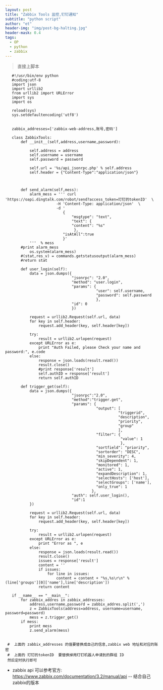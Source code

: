 ```yaml
---
layout: post
title: "Zabbix Tools 监控,钉钉通知"
subtitle: "python script"
author: "et"
header-img: "img/post-bg-halting.jpg"
header-mask: 0.4
tags:
  - OP
  - python 
  - zabbix
---
```



>   直接上脚本


       #!/usr/bin/env python
       #coding:utf-8
       import json
       import urllib2
       from urllib2 import URLError
       import sys
       import os
       
       reload(sys)  
       sys.setdefaultencoding('utf8')   
       
       
       zabbix_addresses=['zabbix-web-address,账号,密码']
       
       class ZabbixTools:
           def __init__(self,address,username,password):
       
               self.address = address
               self.username = username
               self.password = password
       
               self.url = '%s/api_jsonrpc.php' % self.address
               self.header = {"Content-Type":"application/json"}
       
       
       
           def send_alarm(self,mess):
               alarm_mess = ''' curl 'https://oapi.dingtalk.com/robot/send?access_token=玎钉的tokenID'  \
                           -H 'Content-Type: application/json'  \
                           -d '
                              {
                                  "msgtype": "text", 
                                  "text": {
                                  "content": "%s"
                                   },
                              "isAtAll":true
                              }'
               '''  % mess
           #print alarm_mess
               os.system(alarm_mess)
           #(stat,res_v) = commands.getstatusoutput(alarm_mess)
           #return stat
       
           def user_login(self):
               data = json.dumps({
                                  "jsonrpc": "2.0",
                                  "method": "user.login",
                                  "params": {
                                             "user": self.username,
                                             "password": self.password
                                             },
                                  "id": 0
                                  })
       
               request = urllib2.Request(self.url, data)
               for key in self.header:
                   request.add_header(key, self.header[key])
       
               try:
                   result = urllib2.urlopen(request)
               except URLError as e:
                   print "Auth Failed, please Check your name and password:", e.code
               else:
                   response = json.loads(result.read())
                   result.close()
                   #print response['result']
                   self.authID = response['result']
                   return self.authID
       
           def trigger_get(self):
               data = json.dumps({
                                  "jsonrpc":"2.0",
                                  "method":"trigger.get",
                                  "params": {
                                             "output": [
                                                       "triggerid",
                                                       "description",
                                                       "priority",
                                                       "group"
                                                       ],
                                             "filter": {
                                                        "value": 1
                                                        },
                                             "sortfield": "priority",
                                             "sortorder": "DESC",
                                             "min_severity": 4,
                                             "skipDependent": 1,
                                             "monitored": 1,
                                             "active": 1,
                                             "expandDescription": 1,
                                             "selectHosts": ['host'],
                                             "selectGroups": ['name'],
                                             "only_true": 1
                                           },
                                  "auth": self.user_login(),
                                  "id":1              
               })
       
               request = urllib2.Request(self.url, data)
               for key in self.header:
                   request.add_header(key, self.header[key])
       
               try:
                   result = urllib2.urlopen(request)
               except URLError as e:
                   print "Error as ", e
               else:
                   response = json.loads(result.read())
                   result.close()
                   issues = response['result']
                   content = ''
                   if issues:
                       for line in issues:
                           content = content + "%s,%s\r\n" % (line['groups'][0]['name'],line['description']) 
                   return content
       
       if __name__ == "__main__":
           for zabbix_addres in zabbix_addresses:
               address,username,password = zabbix_addres.split(',')
               z = ZabbixTools(address=address, username=username, password=password)
               mess = z.trigger_get()
           if mess:
               print mess
               z.send_alarm(mess)    


     #  上面的 zabbix_addresses 的值要替换成自己的信息,zabbix web 地址和对应的账密
     #  上面的 玎钉的tokenID  要替换掉用玎钉机器人申请到的群组 ID
     然后定时执行即可



*  zabbix api 可以参考官方:    
    https://www.zabbix.com/documentation/3.2/manual/api    -- 结合自己zabbix的版本   

